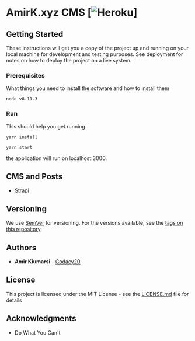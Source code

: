 # AmirK.xyz CMS [![Heroku](https://heroku-badge.herokuapp.com/?app=amirkxyz-cms)]

<!-- This application takes care of collecting customer details after the sales are made. -->

## Getting Started

These instructions will get you a copy of the project up and running on your local machine for development and testing purposes. See deployment for notes on how to deploy the project on a live system.

### Prerequisites

What things you need to install the software and how to install them

```
node v8.11.3
```
<!-- 
## MockUps

![Mock up 1](https://raw.githubusercontent.com/Craners/mysteryBox-api/master/artboard1.png) -->

### Run 

This should help you get running.

```
yarn install
```

```
yarn start
```
the application will run on localhost:3000.
<!-- 
### Run as container service 
```
docker build .
```

```
docker run --name=api -d -i -t -p 3000:3000 <imageID>
```
the application will run on localhost:3000.

please note: you are going to need the `.env` file in the root directory. -->

<!-- ## Running the tests

Explain how to run the automated tests for this system

### Break down into end to end tests

Explain what these tests test and why

```
Give an example
```

### And coding style tests

Explain what these tests test and why

```
Give an example
```

## Deployment

Add additional notes about how to deploy this on a live system -->

## CMS and Posts

- [Strapi](https://amirkxyz-cms.herokuapp.com/) 

<!-- * [Maven](https://maven.apache.org/) - Dependency Management
* [ROME](https://rometools.github.io/rome/) - Used to generate RSS Feeds -->

<!-- ## Contributing

Please read [CONTRIBUTING.md](https://gist.github.com/PurpleBooth/b24679402957c63ec426) for details on our code of conduct, and the process for submitting pull requests to us. -->

## Versioning

We use [SemVer](http://semver.org/) for versioning. For the versions available, see the [tags on this repository](https://github.com/your/project/tags).

## Authors

- **Amir Kiumarsi** - [Codacy20](https://github.com/codacy20)

## License

This project is licensed under the MIT License - see the [LICENSE.md](LICENSE.md) file for details

## Acknowledgments

<!-- * Hat tip to anyone whose code was used -->

- Do What You Can't
  <!-- * etc -->
